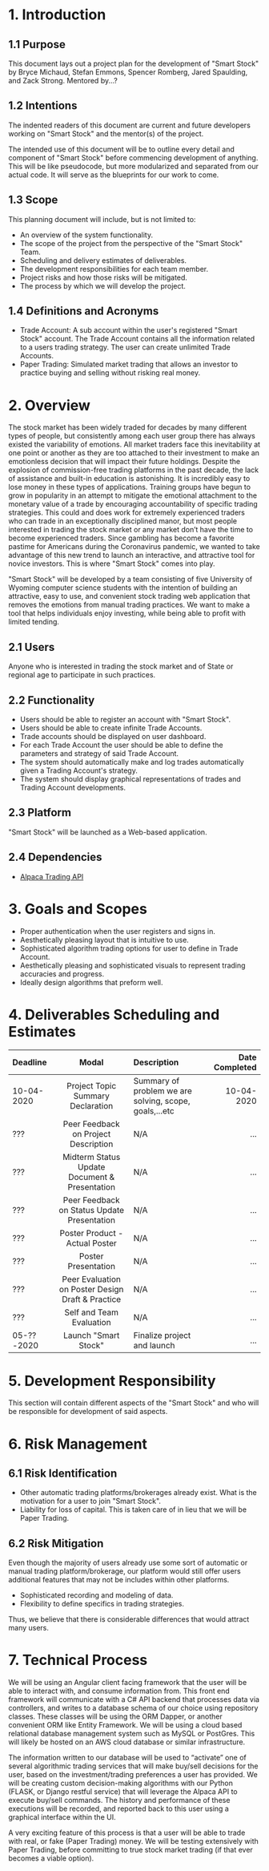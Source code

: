 # 1. Introduction

## 1.1 Purpose
This document lays out a project plan for the development of "Smart Stock" by Bryce Michaud, Stefan Emmons, Spencer Romberg, Jared Spaulding, and Zack Strong. Mentored by...?

## 1.2 Intentions
The indented readers of this document are current and future developers working on "Smart Stock" and the mentor(s) of the project.

The intended use of this document will be to outline every detail and component of "Smart Stock" before commencing development of anything. This will be like pseudocode, but more modularized and separated from our actual code. It will serve as the blueprints for our work to come. 

## 1.3 Scope
This planning document will include, but is not limited to:

- An overview of the system functionality.
- The scope of the project from the perspective of the "Smart Stock" Team.
- Scheduling and delivery estimates of deliverables.
- The development responsibilities for each team member.
- Project risks and how those risks will be mitigated.
- The process by which we will develop the project.

## 1.4 Definitions and Acronyms

- Trade Account: A sub account within the user's registered "Smart Stock" account. The Trade Account contains all the information related to a users trading strategy. The user can create unlimited Trade Accounts.
- Paper Trading: Simulated market trading that allows an investor to practice buying and selling without risking real money.

# 2. Overview
The stock market has been widely traded for decades by many different types of people, but consistently among each user group there has always existed the variability of emotions. All market traders face this inevitability at one point or another as they are too attached to their investment to make an emotionless decision that will impact their future holdings. Despite the explosion of commission-free trading platforms in the past decade, the lack of assistance and built-in education is astonishing. It is incredibly easy to lose money in these types of applications. Training groups have begun to grow in popularity in an attempt to mitigate the emotional attachment to the monetary value of a trade by encouraging accountability of specific trading strategies. This could and does work for extremely experienced traders who can trade in an exceptionally disciplined manor, but most people interested in trading the stock market or any market don’t have the time to become experienced traders. Since gambling has become a favorite pastime for Americans during the Coronavirus pandemic, we wanted to take advantage of this new trend to launch an interactive, and attractive tool for novice investors. This is where "Smart Stock" comes into play. 

"Smart Stock" will be developed by a team consisting of five University of Wyoming computer science students with the intention of building an attractive, easy to use, and convenient stock trading web application that removes the emotions from manual trading practices. We want to make a tool that helps individuals enjoy investing, while being able to profit with limited tending. 

## 2.1 Users
Anyone who is interested in trading the stock market and of State or regional age to participate in such practices.

## 2.2 Functionality

- Users should be able to register an account with "Smart Stock".
- Users should be able to create infinite Trade Accounts.
- Trade accounts should be displayed on user dashboard.
- For each Trade Account the user should be able to define the parameters and strategy of said Trade Account.
- The system should automatically make and log trades automatically given a Trading Account's strategy.
- The system should display graphical representations of trades and Trading Account developments.

## 2.3 Platform
"Smart Stock" will be launched as a Web-based application.

## 2.4 Dependencies

 - [Alpaca Trading API](https://alpaca.markets)

# 3. Goals and Scopes

- Proper authentication when the user registers and signs in.
- Aesthetically pleasing layout that is intuitive to use.
- Sophisticated algorithm trading options for user to define in Trade Account.
- Aesthetically pleasing and sophisticated visuals to represent trading accuracies and progress.
- Ideally design algorithms that preform well.

# 4. Deliverables Scheduling and Estimates

| Deadline | Modal | Description | Date Completed |
| :---------- | :---: | :---------- | -------------: |
| 10-04-2020 | Project Topic Summary Declaration | Summary of problem we are solving, scope, goals,...etc | 10-04-2020 |
| ??? | Peer Feedback on Project Description | N/A | ... |
| ??? | Midterm Status Update Document & Presentation | N/A | ... |
| ??? | Peer Feedback on Status Update Presentation | N/A | ... |
| ??? | Poster Product - Actual Poster | N/A | ... |
| ??? | Poster Presentation | N/A | ... |
| ??? | Peer Evaluation on Poster Design Draft & Practice | N/A | ... |
| ??? | Self and Team Evaluation | N/A | ... |
| 05-??-2020 | Launch "Smart Stock" | Finalize project and launch | ... |

# 5. Development Responsibility
This section will contain different aspects of the "Smart Stock" and who will be responsible for development of said aspects.

# 6. Risk Management
## 6.1 Risk Identification

- Other automatic trading platforms/brokerages already exist. What is the motivation for a user to join "Smart Stock".
- Liability for loss of capital. This is taken care of in lieu that we will be Paper Trading. 

## 6.2 Risk Mitigation
Even though the majority of users already use some sort of automatic or manual trading platform/brokerage, our platform would still offer users additional features that may not be includes within other platforms.

- Sophisticated recording and modeling of data.
- Flexibility to define specifics in trading strategies.

Thus, we believe that there is considerable differences that would attract many users.

# 7. Technical Process
We will be using an Angular client facing framework that the user will be able to interact with, and consume information from. This front end framework will communicate with a C# API backend that processes data via controllers, and writes to a database schema of our choice using repository classes. These classes will be using the ORM Dapper, or another convenient ORM like Entity Framework. We will be using a cloud based relational database management system such as MySQL or PostGres. This will likely be hosted on an AWS cloud database or similar infrastructure.

The information written to our database will be used to “activate” one of several algorithmic trading services that will make buy/sell decisions for the user, based on the investment/trading preferences a user has provided. We will be creating custom decision-making algorithms with our Python (FLASK, or Django restful service) that will leverage the Alpaca API to execute buy/sell commands. The history and performance of these executions will be recorded, and reported back to this user using a graphical interface within the UI.

A very exciting feature of this process is that a user will be able to trade with real, or fake (Paper Trading) money. We will be testing extensively with Paper Trading, before committing to true stock market trading (if that ever becomes a viable option). 